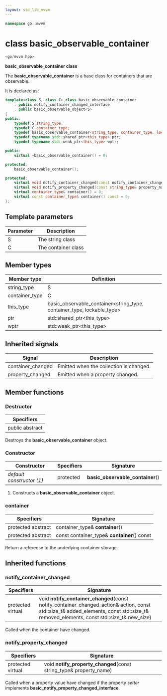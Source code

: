 ```yaml
---
layout: std_lib_mvvm
---
```


```c++
namespace go::mvvm
```

# class basic_observable_container

```c++
<go/mvvm.hpp>
```

**basic_observable_container class**

The **basic_observable_container** is a base class for containers that are observable.

It is declared as:

```c++
template<class S, class C> class basic_observable_container
    : public notify_container_changed_interface
    , public basic_observable_object<S>
{
public:
    typedef S string_type;
    typedef C container_type;
    typedef basic_observable_container<string_type, container_type, lockable_type> this_type;
    typedef typename std::shared_ptr<this_type> ptr;
    typedef typename std::weak_ptr<this_type> wptr;

public:
    virtual ~basic_observable_container() = 0;

protected:
    basic_observable_container();

protected:
    virtual void notify_container_changed(const notify_container_changed_action& action, const std::size_t& added_elements, const std::size_t& removed_elements, const std::size_t& new_size);
    virtual void notify_property_changed(const string_type& property_name);
    virtual container_type& container() = 0;
    virtual const container_type& container() const = 0;
};
```

## Template parameters

Parameter | Description
-|-
S | The string class
C | The container class

## Member types

Member type | Definition
-|-
string_type | S
container_type | C
this_type | basic_observable_container<string_type, container_type, lockable_type>
ptr | std\::shared_ptr\<this_type>
wptr | std\::weak_ptr\<this_type>

## Inherited signals

Signal | Description
-|-
container_changed | Emitted when the collection is changed.
property_changed | Emitted when a property changed.

## Member functions

### Destructor

Specifiers |
-|
public abstract |

Destroys the **basic_observable_container** object.

### Constructor

Constructor | Specifiers | Signature
-|-|-
*default constructor (1)* | protected | **basic_observable_container**()

1. Constructs a **basic_observable_container** object.

### container

Specifiers | Signature
-|-
protected abstract | container_type& **container**()
protected abstract | const container_type& **container**() const

Return a referense to the underlying container storage.

## Inherited functions

### notify_container_changed

Specifiers | Signature
-|-
protected virtual | void **notify_container_changed**(const notify_container_changed_action& action, const std::size_t& added_elements, const std::size_t& removed_elements, const std::size_t& new_size)

Called when the container have changed.

### notify_property_changed

Specifiers | Signature
-|-
protected virtual | void **notify_property_changed**(const string_type& property_name)

Called when a property value have changed if the property *setter* implements **basic_notify_property_changed_interface**.
